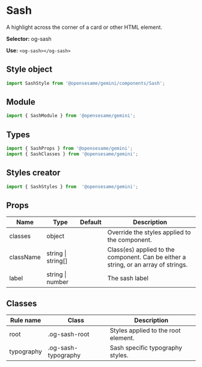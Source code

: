 # Sash
A highlight across the corner of a card or other HTML element.

**Selector:**
og-sash

**Use:**
`<og-sash></og-sash>`

## Style object
```javascript
import SashStyle from '@opensesame/gemini/components/Sash';
```

## Module
```javascript
import { SashModule } from '@opensesame/gemini';
```

## Types
```javascript
import { SashProps } from '@opensesame/gemini';
import { SashClasses } from '@opensesame/gemini';
```

## Styles creator
```javascript
import { SashStyles } from  '@opensesame/gemini';
```

## Props
Name | Type | Default | Description
---- | ---- | ------- | -----------
classes | object | | Override the styles applied to the component.
className | string &#124; string[] | | Class(es) applied to the component. Can be either a string, or an array of strings.
label | string &#124; number | | The sash label

## Classes
Rule name | Class | Description
--------- | ----- | -----------
root | .og-sash-root | Styles applied to the root element.
typography | .og-sash-typography | Sash specific typography styles.
